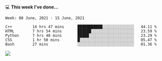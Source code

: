 💻 **This week I've done...**

<!--START_SECTION:waka-->
```text
Week: 08 June, 2021 - 15 June, 2021

C++         14 hrs 47 mins      ███████████░░░░░░░░░░░░░░   44.11 % 
HTML        7 hrs 54 mins       ██████░░░░░░░░░░░░░░░░░░░   23.59 % 
Python      7 hrs 48 mins       █████░░░░░░░░░░░░░░░░░░░░   23.29 % 
CSS         1 hr 50 mins        █░░░░░░░░░░░░░░░░░░░░░░░░   05.47 % 
Bash        27 mins             ░░░░░░░░░░░░░░░░░░░░░░░░░   01.36 %
```
<!--END_SECTION:waka-->

![](https://hits.seeyoufarm.com/api/count/incr/badge.svg?url=https%3A%2F%2Fgithub.com%2Fkuanhungchen&count_bg=%2379C83D&title_bg=%23555555&icon=github.svg&icon_color=%23E7E7E7&title=hits&edge_flat=false)
